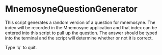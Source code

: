 MnemosyneQuestionGenerator
==========================

This script generates a random version of a question for mnemosyne.
The index will be recorded in the Mnemosyne application and that
index can be entered into this script to pull up the question.
The answer should be typed into the terminal and the script will
determine whether or not it is correct.

Type 'q' to quit.
